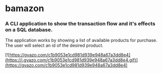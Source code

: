 # bamazon

### A CLI application to show the transaction flow and it's effects on a SQL database.

The application works by showing a list of available products for purchase.  The user will select an id of the desired product.

[![https://gyazo.com/c1b9053e1cd981d939e948a67a3dd8e4](https://i.gyazo.com/c1b9053e1cd981d939e948a67a3dd8e4.gif)](https://gyazo.com/c1b9053e1cd981d939e948a67a3dd8e4)

